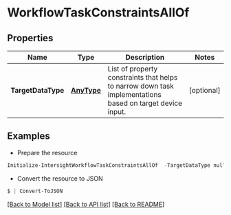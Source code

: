 # WorkflowTaskConstraintsAllOf
## Properties

Name | Type | Description | Notes
------------ | ------------- | ------------- | -------------
**TargetDataType** | [**AnyType**](.md) | List of property constraints that helps to narrow down task implementations based on target device input. | [optional] 

## Examples

- Prepare the resource
```powershell
Initialize-IntersightWorkflowTaskConstraintsAllOf  -TargetDataType null
```

- Convert the resource to JSON
```powershell
$ | Convert-ToJSON
```

[[Back to Model list]](../README.md#documentation-for-models) [[Back to API list]](../README.md#documentation-for-api-endpoints) [[Back to README]](../README.md)

